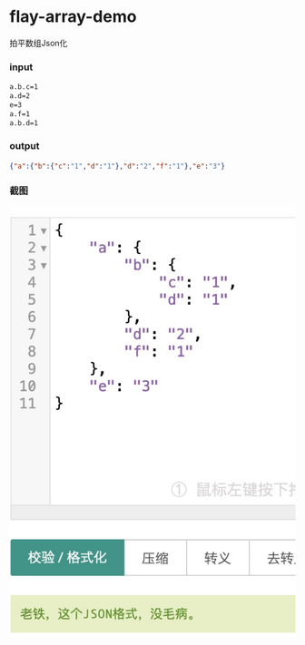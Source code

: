 # flay-array-demo
 拍平数组Json化

### input
```properties
a.b.c=1
a.d=2
e=3
a.f=1
a.b.d=1
```

### output

```json
{"a":{"b":{"c":"1","d":"1"},"d":"2","f":"1"},"e":"3"}
```

### 截图
![](output.jpg)